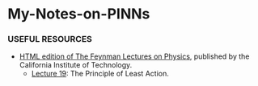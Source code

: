# My-Notes-on-PINNs


### USEFUL RESOURCES

* [HTML edition of The Feynman Lectures on Physics](https://www.feynmanlectures.caltech.edu/), published by the California Institute of Technology.
  * [Lecture 19](https://www.feynmanlectures.caltech.edu/II_19.html): The Principle of Least Action.     
